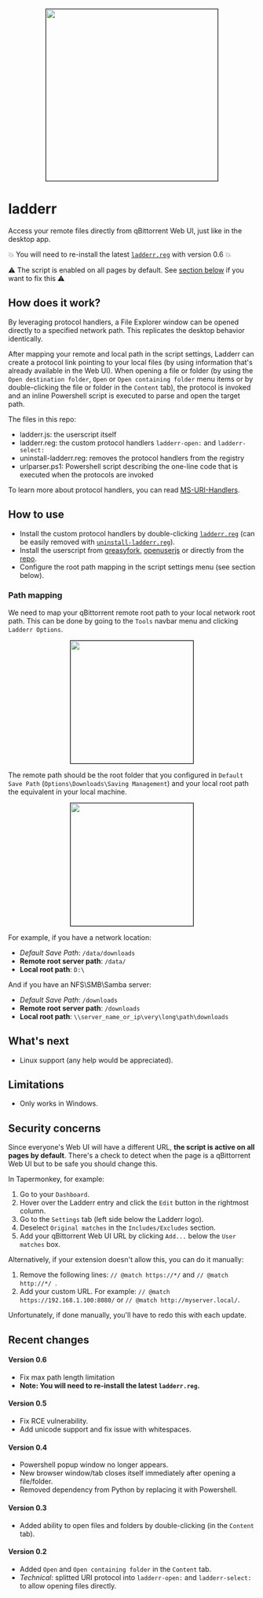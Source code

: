 <p align="center">
  <img src="https://i.imgur.com/56zhYu9.png" width="350px" style="border: 1px solid black">
</p>

# ladderr
Access your remote files directly from qBittorrent Web UI, just like in the desktop app.

💥 You will need to re-install the latest [`ladderr.reg`](https://github.com/Luffier/ladderr/blob/master/ladderr.reg) with version 0.6 💥

⚠️ The script is enabled on all pages by default. See [section below](#security-concerns) if you want to fix this ⚠️

## How does it work?

By leveraging protocol handlers, a File Explorer window can be opened directly
to a specified network path. This replicates the desktop behavior identically.

After mapping your remote and local path in the script settings, Ladderr can create a
protocol link pointing to your local files (by using information that's already available
in the Web UI). When opening a file or folder (by using the `Open destination folder`,
`Open` or `Open containing folder` menu items or by double-clicking the file or folder
in the `Content` tab), the protocol is invoked and an inline Powershell script is executed
to parse and open the target path.

The files in this repo:
- ladderr.js: the userscript itself
- ladderr.reg: the custom protocol handlers `ladderr-open:` and `ladderr-select:`
- uninstall-ladderr.reg: removes the protocol handlers from the registry
- urlparser.ps1: Powershell script describing the one-line code that is executed when the protocols are invoked

To learn more about protocol handlers, you can read [MS-URI-Handlers](https://github.com/amartinsec/MS-URI-Handlers).

## How to use

- Install the custom protocol handlers by double-clicking [`ladderr.reg`](https://github.com/Luffier/ladderr/blob/master/ladderr.reg) (can be easily removed with [`uninstall-ladderr.reg`](https://github.com/Luffier/ladderr/blob/master/uninstall-ladderr.reg)).
- Install the userscript from [greasyfork](https://greasyfork.org/scripts/479135-ladderr), [openuserjs](https://openuserjs.org/scripts/luffier/Ladderr) or directly from the [repo](https://github.com/Luffier/ladderr).
- Configure the root path mapping in the script settings menu (see section below).

### Path mapping

We need to map your qBittorrent remote root path to your local network root path. 
This can be done by going to the `Tools` navbar menu and clicking `Ladderr Options`.

<p align="center">
  <img src="https://i.imgur.com/QieOGul.png" width="250px" style="border: 1px solid black">
</p>

The remote path should be the root folder that you configured 
in `Default Save Path` (`Options\Downloads\Saving Management`) and your local root
path the equivalent in your local machine.

<p align="center">
  <img src="https://i.imgur.com/ZjmngnB.png" width="250px" style="border: 1px solid black">
</p>

For example, if you have a network location:
- *Default Save Path*: `/data/downloads`
- **Remote root server path**: `/data/`
- **Local root path**: `D:\`

And if you have an NFS\SMB\Samba server:
- *Default Save Path*: `/downloads`
- **Remote root server path**: `/downloads`
- **Local root path**: `\\server_name_or_ip\very\long\path\downloads`

## What's next
- Linux support (any help would be appreciated).

## Limitations
- Only works in Windows.

## Security concerns

Since everyone's Web UI will have a different URL, **the script is active on all pages by default**.
There's a check to detect when the page is a qBittorrent Web UI but to be safe you should change this.

In Tapermonkey, for example:

1. Go to your `Dashboard`.
2. Hover over the Ladderr entry and click the `Edit` button in the rightmost column.
3. Go to the `Settings` tab (left side below the Ladderr logo).
4. Deselect `Original matches` in the `Includes/Excludes` section.
5. Add your qBittorrent Web UI URL by clicking `Add...` below the `User matches` box.

Alternatively, if your extension doesn't allow this, you can do it manually:

1. Remove the following lines: `// @match https://*/` and `// @match http://*/ `.
2. Add your custom URL. For example: `// @match https://192.168.1.100:8080/` or `// @match http://myserver.local/`.

Unfortunately, if done manually, you'll have to redo this with each update.

## Recent changes

#### Version 0.6
- Fix max path length limitation
- **Note: You will need to re-install the latest `ladderr.reg`.**

#### Version 0.5
- Fix RCE vulnerability.
- Add unicode support and fix issue with whitespaces.

#### Version 0.4
- Powershell popup window no longer appears.
- New browser window/tab closes itself immediately after opening a file/folder.
- Removed dependency from Python by replacing it with Powershell.

#### Version 0.3
- Added ability to open files and folders by double-clicking (in the `Content` tab).

#### Version 0.2
- Added `Open` and `Open containing folder` in the `Content` tab.
- _Technical_: splitted URI protocol into `ladderr-open:` and `ladderr-select:` to allow opening files directly. 
